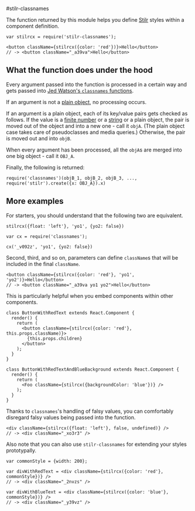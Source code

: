 #stilr-classnames

The function returned by this module helps you define 
[Stilr](https://github.com/kodyl/stilr) styles within a component definition.

```JSX
var stilrcx = require('stilr-classnames');

<button className={stilrcx({color: 'red'})}>Hello</button>
// -> <button className="_a39va">Hello</button>
```

## What the function does under the hood

Every argument passed into the function is processed in a certain way and gets
passed into [Jed Watson's `classnames`
functions](https://github.com/JedWatson/classnames).

If an argument is not a [plain object](https://lodash.com/docs#isPlainObject),
no processing occurs.

If an argument is a plain object, each of its key/value pairs gets checked as
follows.
If the value is a [finite number](https://lodash.com/docs#isFinite) or a
[string](https://lodash.com/docs#isString) or a plain object, the pair is moved
out of the object and into a new one - call it `objA`.
(The plain object case takes care of pseudoclasses and media queries.)
Otherwise, the pair is moved out and into `objB`.

When every argument has been processed, all the `objA`s are merged into one big
object - call it `OBJ_A`.

Finally, the following is returned:
```JS
require('classnames')(objB_1, objB_2, objB_3, ...,
require('stilr').create({x: OBJ_A}).x)
```

## More examples

For starters, you should understand that the following two are equivalent.

```JSX
stilrcx({float: 'left'}, 'yo1', {yo2: false})
```

```JSX
var cx = require('classnames');

cx('_v092z', 'yo1', {yo2: false})
```

Second, third, and so on, parameters can define `className`s that will be
included in the final `className`.

```JSX
<button className={stilrcx({color: 'red'}, 'yo1', 'yo2')}>Hello</button>
// -> <button className="_a39va yo1 yo2">Hello</button>
```

This is particularly helpful when you embed components within other components.

```JSX
class ButtonWithRedText extends React.Component {
  render() {
    return (
      <button className={stilrcx({color: 'red'}, this.props.className)}>
        {this.props.children}
      </button>
    );
  }
}

class ButtonWithRedTextAndBlueBackground extends React.Component {
  render() {
    return (
      <Foo className={stilrcx({backgroundColor: 'blue'})} />
    );
  }
}
```

Thanks to `classnames`'s handling of falsy values, you can comfortably disregard
falsy values being passed into the function.

```JSX
<div className={stilrcx({float: 'left'}, false, undefined)} />
// -> <div className="_xo3r3" />
```

Also note that you can also use `stilr-classnames` for extending your styles
prototypally.

```JSX
var commonStyle = {width: 200};

var divWithRedText = <div className={stilrcx({color: 'red'}, commonStyle})} />
// -> <div className="_2nvzs" />

var divWithBlueText = <div className={stilrcx({color: 'blue'}, commonStyle})} />
// -> <div className="_y39vz" />
```
